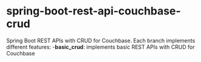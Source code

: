 # spring-boot-rest-api-couchbase-crud
Spring Boot REST APIs with CRUD for Couchbase. Each branch implements different features:
-**basic_crud**: implements basic REST APIs with CRUD for Couchbase
